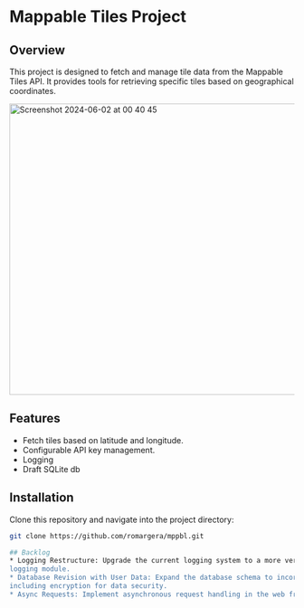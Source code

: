 # Mappable Tiles Project

## Overview
This project is designed to fetch and manage tile data from the Mappable Tiles API. It provides tools for retrieving 
specific tiles based on geographical coordinates.

<img width="515" alt="Screenshot 2024-06-02 at 00 40 45" src="https://github.com/romargera/mppbl/assets/38214823/f30f8afa-b340-43c6-aa57-c14c2149867f">


## Features
- Fetch tiles based on latitude and longitude.
- Configurable API key management.
- Logging
- Draft SQLite db

## Installation
Clone this repository and navigate into the project directory:
```bash
git clone https://github.com/romargera/mppbl.git

## Backlog
* Logging Restructure: Upgrade the current logging system to a more versatile and dynamic structure using Python's 
logging module.
* Database Revision with User Data: Expand the database schema to incorporate a new user authentication system 
including encryption for data security.
* Async Requests: Implement asynchronous request handling in the web framework to improve concurrency and performance.
